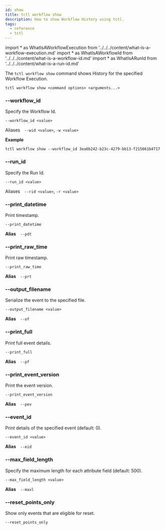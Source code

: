 ```yaml
---
id: show
title: tctl workflow show
description: How to show Workflow History using tctl.
tags:
  - reference
  - tctl
---
```


<!-- prettier-ignore -->
import * as WhatIsAWorkflowExecution from '../../../content/what-is-a-workflow-execution.md'
import * as WhatIsAWorkflowId from '../../../content/what-is-a-workflow-id.md'
import * as WhatIsARunId from '../../../content/what-is-a-run-id.md'

The `tctl workflow show` command shows History for the specified <preview page={WhatIsAWorkflowExecution}>Workflow Execution</preview>.

`tctl workflow show <command options> <arguments...>`

### --workflow_id

Specify the <preview page={WhatIsAWorkflowId}>Workflow Id</preview>.

`--workflow_id <value>`

Aliases `--wid <value>`, `-w <value>`

**Example**

```
tctl workflow show --workflow_id 3ea6b242-b23c-4279-bb13-f215661b4717
```

### --run_id

Specify the <preview page={WhatIsARunId}>Run Id</preview>.

`--run_id <value>`

Aliases `--rid <value>`, `-r <value>`

### --print_datetime

Print timestamp.

`--print_datetime`

**Alias** `--pdt`

### --print_raw_time

Print raw timestamp.

`--print_raw_time`

**Alias** `--prt`

### --output_filename

Serialize the event to the specified file.

`--output_filename <value>`

**Alias** `--of`

### --print_full

Print full event details.

`--print_full`

**Alias** `--pf`

### --print_event_version

Print the event version.

`--print_event_version`

**Alias** `--pev`

### --event_id

Print details of the specified event (default: 0).

`--event_id <value>`

**Alias** `--eid`

### --max_field_length

Specify the maximum length for each attribute field (default: 500).

`--max_field_length <value>`

**Alias** `--maxl`

### --reset_points_only

Show only events that are eligible for reset.

`--reset_points_only`